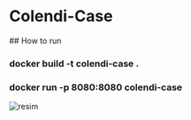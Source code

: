 # Colendi-Case

## How to run
### docker build -t colendi-case .
### docker run -p 8080:8080 colendi-case

![resim](https://github.com/user-attachments/assets/589ad8d5-2255-4c04-a1b8-d8fd96e4f8ba)
